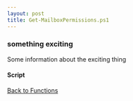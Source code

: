 ```yaml
---
layout: post
title: Get-MailboxPermissions.ps1
---
```


### something exciting

Some information about the exciting thing

#### Script

<script src="https://gist-it.appspot.com/github.com/BanterBoy/scripts-blog/blob/master/PowerShell/functions/exchange/Get-MailboxPermissions.ps1"></script>

<a href="/menu/_pages/functions.html">Back to Functions</a>
